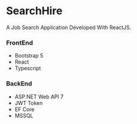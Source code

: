 # SearchHire
A Job Search Application Developed With ReactJS.

### FrontEnd
- Bootstrap 5
- React
- Typescript

### BackEnd
- ASP.NET Web API 7
- JWT Token
- EF Core
- MSSQL
